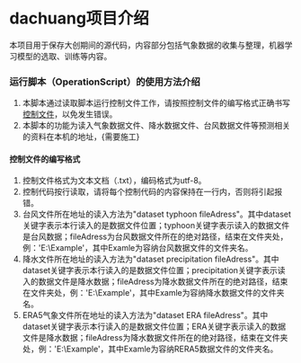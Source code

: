# dachuang项目介绍
本项目用于保存大创期间的源代码，内容部分包括气象数据的收集与整理，机器学习模型的选取、训练等内容。
### 运行脚本（OperationScript）的使用方法介绍
1. 本脚本通过读取脚本运行控制文件工作，请按照控制文件的编写格式正确书写[控制文件](#ctrfile)，以免发生错误。
2. 本脚本的功能为读入气象数据文件、降水数据文件、台风数据文件等预测相关的资料在本机的地址，{需要施工}
#### <a id="ctrfile"></a>控制文件的编写格式
 1. 控制文件格式为文本文档（.txt），编码格式为utf-8。
 2. 控制代码按行读取，请将每个控制代码的内容保持在一行内，否则将引起报错。
 3. 台风文件所在地址的读入方法为"dataset typhoon fileAdress"。其中dataset关键字表示本行读入的是数据文件位置；typhoon关键字表示读入的数据文件是台风数据；fileAdress为台风数据文件所在的绝对路径，结束在文件夹处，例：'E:\Example'，其中Examle为容纳台风数据文件的文件夹名。
 4. 降水文件所在地址的读入方法为"dataset precipitation fileAdress"。其中dataset关键字表示本行读入的是数据文件位置；precipitation关键字表示读入的数据文件是降水数据；fileAdress为降水数据文件所在的绝对路径，结束在文件夹处，例：'E:\Example'，其中Examle为容纳降水数据文件的文件夹名。
 5. ERA5气象文件所在地址的读入方法为"dataset ERA fileAdress"。其中dataset关键字表示本行读入的是数据文件位置；ERA关键字表示读入的数据文件是降水数据；fileAdress为降水数据文件所在的绝对路径，结束在文件夹处，例：'E:\Example'，其中Examle为容纳RERA5数据文件的文件夹名。
